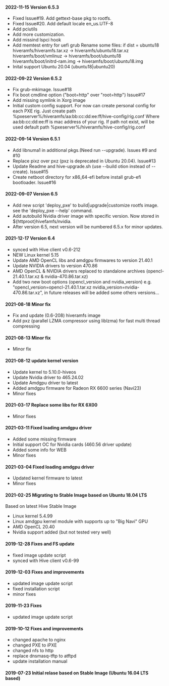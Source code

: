 #### 2022-11-15 Version 6.5.3
* Fixed Issue#19. Add gettext-base pkg to rootfs.
* Fixed Issue#20. Add default locale en_us.UTF-8
* Add pciutils
* Add more customization.
* Add missind lspci hook
* Add memtest entry for uefi grub
    Rename some files:
	if dist = ubuntu18
	hiveramfs/hiveramfs.tar.xz    -> hiveramfs/ubuntu18.tar.xz
	hiveramfs/boot/vmlinuz        -> hiveramfs/boot/ubuntu18
	hiveramfs/boot/initrd-ram.img -> hiveramfs/boot/ubuntu18.img
* Inital support Ubuntu 20.04  (ubuntu18|ubuntu20)

#### 2022-09-22 Version 6.5.2
* Fix grub-mkimage. Issue#18
* Fix boot cmdline option ("boot=http" over "root=http") Issue#17
* Add missing symlink in Xorg image
* Initial custom config support.
    For now can create personal config for each PXE rig.
    Just create path %pxeserver%/hiveramfs/aa:bb:cc:dd:ee:ff/hive-config/rig.conf
    Where aa:bb:cc:dd:ee:ff is mac address of your rig.
    If path not exist, will be used default path %pxeserver%/hiveramfs/hive-config/rig.conf

#### 2022-09-14 Version 6.5.1
* Add libnuma1 in additional pkgs.(Need run --upgrade). Issues #9 and #10
* Replace pixz over pxz (pxz is deprecated in Ubuntu 20.04). Issue#13
* Update Readme and hive-upgrade.sh (use --build otion instead of --create). Issue#15
* Create netboot directory for x86_64-efi before install grub-efi bootloader. Issue#16

#### 2022-09-07 Version 6.5
* Add new script 'deploy_pxe' to build|upgrade|customize rootfs image. see the 'deploy_pxe --help' command.
* Add autobuild Nvidia driver image with specific version. Now stored in ${httproot}hivefamfs/nvidia.
* After version 6.5, next version will be numbered 6.5.x for minor updates.

#### 2021-12-17 Version 6.4
* synced with Hive client v0.6-212
* NEW Linux kernel 5.15
* Update AMD OpenCL libs and amdgpu firmwares to version 21.40.1
* Update NVIDIA drivers to version 470.86
* AMD OpenCL & NVIDIA drivers replaced to standalone archives (opencl-21.40.1.tar.xz & nvidia-470.86.tar.xz)
* Add two new boot options (opencl_version and nvidia_version)
    e.g. "opencl_version=opencl-21.40.1.tar.xz nvidia_version=nvidia-470.86.tar.xz", 
    in future releases will be added some others versions...

#### 2021-08-18 Minor fix
* Fix and update (0.6-208) hiveramfs image
* Add pxz (parallel LZMA compressor using liblzma) for fast multi thread compressing


#### 2021-08-13 Minor fix
* Minor fix

#### 2021-08-12 update kernel version
* Update kernel to 5.10.0-hiveos
* Update Nvidia driver to 465.24.02
* Update Amdgpu driver to latest
* Added amdgpu firmware for Radeon RX 6600 series (Navi23)
* Minor fixes

#### 2021-03-17 Replace some libs for RX 6X00
* Minor fixes

#### 2021-03-11 Fixed loading amdgpu driver
* Added some missing firmware
* Initial support OC for Nvidia cards (460.56 driver update)
* Added some info for WEB
* Minor fixes

#### 2021-03-04 Fixed loading amdgpu driver
* Updated kernel firmware to latest 
* Minor fixes
 
#### 2021-02-25 Migrating to Stable Image based on Ubuntu 18.04 LTS
Based on latest Hive Stable Image
* Linux kernel 5.4.99
* Linux amdgpu kernel module  with supports up to "Big Navi" GPU
* AMD OpenCL 20.40
* Nvidia support added (but not tested very well)

#### 2019-12-28 Fixes and FS update
* fixed image update script
* synced with Hive client v0.6-99

#### 2019-12-03 Fixes and improvements
* updated image update script
* fixed installation script
* minor fixes

#### 2019-11-23 Fixes
* updated image update script

#### 2019-10-12 Fixes and improvements
* changed apache to nginx
* changed PXE to iPXE
* changed nfs to http
* replace dnsmasq-tftp to atftpd
* update installation manual

#### 2019-07-23 Initial relase based on Stable Image (Ubuntu 16.04 LTS based)
